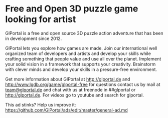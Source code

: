 # Free and Open 3D puzzle game looking for artist

GlPortal is a free and open source 3D puzzle action adventure that has been in development since 2012.

GlPortal lets you explore how games are made. Join our international well organized team of developers and artists and develop 
your skills while crafting something that people value and use all over the planet. Implement your solid vision in a framework 
that supports your creativity. Brainstorm with clever minds and develop your skills in a pressure-free environment.

Get more information about GlPortal at http://glportal.de and http://www.lgdb.org/game/glportal-free for questions contact us 
by mail at team@glportal.de and chat with us at freenode in ##glportal or http://glportal.de. For videos go to youtube and 
search for glportal.

This ad stinks? Help us improve it: https://github.com/GlPortal/ads/edit/master/general-ad.md
